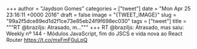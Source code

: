 
+++
author = "Jaydson Gomes"
categories = ["tweet"]
date = "Mon Apr 25 23:16:11 +0000 2016"
draft = false
image = "{TWEET_IMAGE}"
slug = "99a2f5dce89ed1d2f1ce73e85eb24f9f698ec030"
tags = ["tweet"]
title = """RT @braziljs: Atrasado, m..."""
+++
RT @braziljs: Atrasado, mas saiu: Weekly nº 144 - Módulos JavaScript, fim do JSCS e vida nova ao React Router https://t.co/mxFmF0uLpQ
